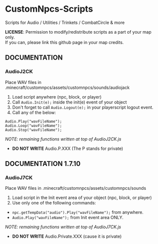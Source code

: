 # CustomNpcs-Scripts
Scripts for Audio / Utilities / Trinkets / CombatCircle &amp; more

**LICENSE**: Permission to modify/redistribute scripts as a part of your map only.  
If you can, please link this github page in your map credits.

## DOCUMENTATION

### AudioJ2CK
Place WAV files in .minecraft/customnpcs/assets/customnpcs/sounds/audiojack

1. Load script anywhere (npc, block, or player)
2. Call `Audio.Init(e);` inside the init(e) event of your object
3. Don't forget to call `Audio.Logout(e);` in your playerscript logout event.  
4. Call any of the below:  

```
Audio.Play("wavFileName");  
Audio.Loop("wavFileName");  
Audio.Stop("wavFileName");  
```

*NOTE: remaining functions written at top of AudioJ2CK.js*

* **DO NOT WRITE** Audio.P.XXX (The P stands for private)

## DOCUMENTATION 1.7.10

### AudioJ7CK 
Place WAV files in .minecraft/customnpcs/assets/customnpcs/sounds

1. Load script in the Init event area of your object (npc, block, or player)
2. Use only one of the following commands:  
* ```npc.getTempData("audio").Play("wavFileName");``` from anywhere.
* ```Audio.Play("wavFileName");``` from Init event area ONLY.
 
*NOTE: remaining functions written at top of AudioJ7CK.js*

* **DO NOT WRITE** Audio.Private.XXX (cause it is private)
